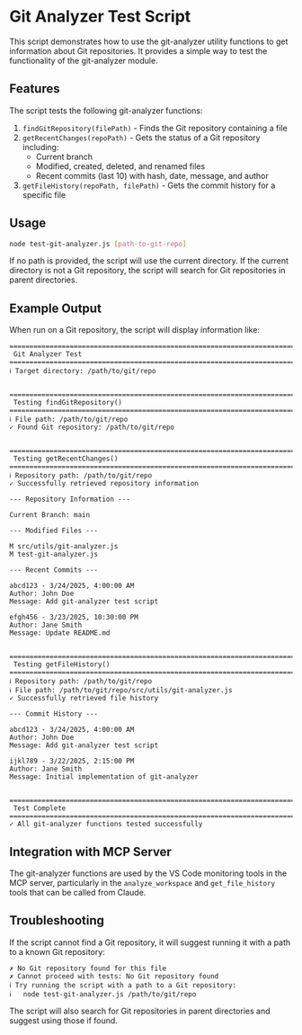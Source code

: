 # Git Analyzer Test Script

This script demonstrates how to use the git-analyzer utility functions to get information about Git repositories. It provides a simple way to test the functionality of the git-analyzer module.

## Features

The script tests the following git-analyzer functions:

1. `findGitRepository(filePath)` - Finds the Git repository containing a file
2. `getRecentChanges(repoPath)` - Gets the status of a Git repository including:
   - Current branch
   - Modified, created, deleted, and renamed files
   - Recent commits (last 10) with hash, date, message, and author
3. `getFileHistory(repoPath, filePath)` - Gets the commit history for a specific file

## Usage

```bash
node test-git-analyzer.js [path-to-git-repo]
```

If no path is provided, the script will use the current directory. If the current directory is not a Git repository, the script will search for Git repositories in parent directories.

## Example Output

When run on a Git repository, the script will display information like:

```
================================================================================
 Git Analyzer Test
================================================================================
ℹ Target directory: /path/to/git/repo


================================================================================
 Testing findGitRepository()
================================================================================
ℹ File path: /path/to/git/repo
✓ Found Git repository: /path/to/git/repo


================================================================================
 Testing getRecentChanges()
================================================================================
ℹ Repository path: /path/to/git/repo
✓ Successfully retrieved repository information

--- Repository Information ---

Current Branch: main

--- Modified Files ---

M src/utils/git-analyzer.js
M test-git-analyzer.js

--- Recent Commits ---

abcd123 - 3/24/2025, 4:00:00 AM
Author: John Doe
Message: Add git-analyzer test script

efgh456 - 3/23/2025, 10:30:00 PM
Author: Jane Smith
Message: Update README.md


================================================================================
 Testing getFileHistory()
================================================================================
ℹ Repository path: /path/to/git/repo
ℹ File path: /path/to/git/repo/src/utils/git-analyzer.js
✓ Successfully retrieved file history

--- Commit History ---

abcd123 - 3/24/2025, 4:00:00 AM
Author: John Doe
Message: Add git-analyzer test script

ijkl789 - 3/22/2025, 2:15:00 PM
Author: Jane Smith
Message: Initial implementation of git-analyzer


================================================================================
 Test Complete
================================================================================
✓ All git-analyzer functions tested successfully
```

## Integration with MCP Server

The git-analyzer functions are used by the VS Code monitoring tools in the MCP server, particularly in the `analyze_workspace` and `get_file_history` tools that can be called from Claude.

## Troubleshooting

If the script cannot find a Git repository, it will suggest running it with a path to a known Git repository:

```
✗ No Git repository found for this file
✗ Cannot proceed with tests: No Git repository found
ℹ Try running the script with a path to a Git repository:
ℹ   node test-git-analyzer.js /path/to/git/repo
```

The script will also search for Git repositories in parent directories and suggest using those if found.
